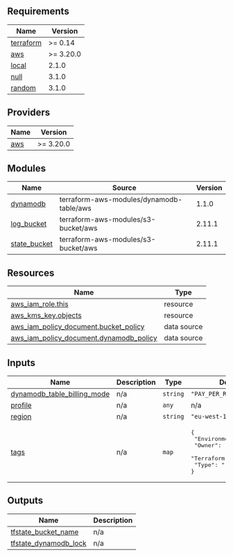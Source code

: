 <!-- BEGIN_TF_DOCS -->
## Requirements

| Name | Version |
|------|---------|
| <a name="requirement_terraform"></a> [terraform](#requirement\_terraform) | >= 0.14 |
| <a name="requirement_aws"></a> [aws](#requirement\_aws) | >= 3.20.0 |
| <a name="requirement_local"></a> [local](#requirement\_local) | 2.1.0 |
| <a name="requirement_null"></a> [null](#requirement\_null) | 3.1.0 |
| <a name="requirement_random"></a> [random](#requirement\_random) | 3.1.0 |

## Providers

| Name | Version |
|------|---------|
| <a name="provider_aws"></a> [aws](#provider\_aws) | >= 3.20.0 |

## Modules

| Name | Source | Version |
|------|--------|---------|
| <a name="module_dynamodb"></a> [dynamodb](#module\_dynamodb) | terraform-aws-modules/dynamodb-table/aws | 1.1.0 |
| <a name="module_log_bucket"></a> [log\_bucket](#module\_log\_bucket) | terraform-aws-modules/s3-bucket/aws | 2.11.1 |
| <a name="module_state_bucket"></a> [state\_bucket](#module\_state\_bucket) | terraform-aws-modules/s3-bucket/aws | 2.11.1 |

## Resources

| Name | Type |
|------|------|
| [aws_iam_role.this](https://registry.terraform.io/providers/hashicorp/aws/latest/docs/resources/iam_role) | resource |
| [aws_kms_key.objects](https://registry.terraform.io/providers/hashicorp/aws/latest/docs/resources/kms_key) | resource |
| [aws_iam_policy_document.bucket_policy](https://registry.terraform.io/providers/hashicorp/aws/latest/docs/data-sources/iam_policy_document) | data source |
| [aws_iam_policy_document.dynamodb_policy](https://registry.terraform.io/providers/hashicorp/aws/latest/docs/data-sources/iam_policy_document) | data source |

## Inputs

| Name | Description | Type | Default | Required |
|------|-------------|------|---------|:--------:|
| <a name="input_dynamodb_table_billing_mode"></a> [dynamodb\_table\_billing\_mode](#input\_dynamodb\_table\_billing\_mode) | n/a | `string` | `"PAY_PER_REQUEST"` | no |
| <a name="input_profile"></a> [profile](#input\_profile) | n/a | `any` | n/a | yes |
| <a name="input_region"></a> [region](#input\_region) | n/a | `string` | `"eu-west-1"` | no |
| <a name="input_tags"></a> [tags](#input\_tags) | n/a | `map` | <pre>{<br>  "Environment": "stage",<br>  "Owner": "Artem",<br>  "Terraform": true,<br>  "Type": ""<br>}</pre> | no |

## Outputs

| Name | Description |
|------|-------------|
| <a name="output_tfstate_bucket_name"></a> [tfstate\_bucket\_name](#output\_tfstate\_bucket\_name) | n/a |
| <a name="output_tfstate_dynamodb_lock"></a> [tfstate\_dynamodb\_lock](#output\_tfstate\_dynamodb\_lock) | n/a |
<!-- END_TF_DOCS -->